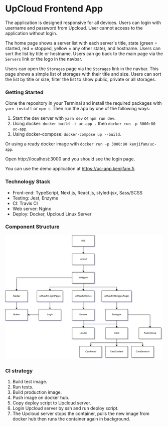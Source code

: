 # UpCloud Frontend App

The application is designed responsive for all devices. Users can login with username and password from Upcloud. User cannot access to the application without login.

The home page shows a server list with each server's title, state (green = started, red = stopped, yellow = any other state), and hostname. Users can sort the list by title or hostname. Users can go back to the main page via the `Servers` link or the logo in the navbar. 

Users can open the `Storages` page via the `Storages` link in the navbar. This page shows a simple list of storages with their title and size. Users can sort the list by title or size, filter the list to show public, private or all storages.

### Getting Started

Clone the repository in your Terminal and install the required packages with `yarn install` or `npm i`. Then run the app by one of the following ways:

1. Start the dev server with `yarn dev` or `npm run dev`.
2. Using docker: `docker build -t uc-app .` then `docker run -p 3000:80 uc-app`.
3. Using docker-compose: `docker-compose up --build`.

Or using a ready docker image with `docker run -p 3000:80 kenjifam/uc-app`.

Open http://localhost:3000 and you should see the login page.

You can use the demo application at https://uc-app.kenjifam.fi.

### Technology Stack

- Front-end: TypeScript, Next.js, React.js, styled-jsx, Sass/SCSS
- Testing: Jest, Enzyme
- CI: Travis CI
- Web server: Nginx
- Deploy: Docker, Upcloud Linux Server

### Component Structure

![Component Structure](ComponentStructure.png)

### CI strategy

1. Build test image.
2. Run tests.
3. Build production image.
4. Push image on docker hub.
5. Copy deploy script to Upcloud server.
6. Login Upcloud server by ssh and run deploy script.
7. The Upcloud server stops the container, pulls the new image from docker hub then runs the container again in background.